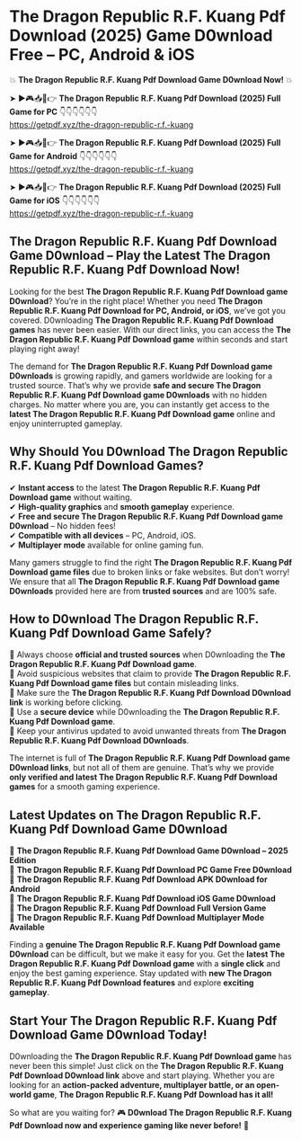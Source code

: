 # The Dragon Republic R.F. Kuang Pdf Download (2025) Game D0wnload Free – PC, Android & iOS

💥 **The Dragon Republic R.F. Kuang Pdf Download Game D0wnload Now!** 💥  

➤ ►🎮📥📱👉 **The Dragon Republic R.F. Kuang Pdf Download (2025) Full Game for PC** 👇👇👇👇👇👇  
https://getpdf.xyz/the-dragon-republic-r.f.-kuang  

➤ ►🎮📥📱👉 **The Dragon Republic R.F. Kuang Pdf Download (2025) Full Game for Android** 👇👇👇👇👇👇  
https://getpdf.xyz/the-dragon-republic-r.f.-kuang  

➤ ►🎮📥📱👉 **The Dragon Republic R.F. Kuang Pdf Download (2025) Full Game for iOS** 👇👇👇👇👇👇  
https://getpdf.xyz/the-dragon-republic-r.f.-kuang  

## The Dragon Republic R.F. Kuang Pdf Download Game D0wnload – Play the Latest The Dragon Republic R.F. Kuang Pdf Download Now!

Looking for the best **The Dragon Republic R.F. Kuang Pdf Download game D0wnload**? You’re in the right place! Whether you need **The Dragon Republic R.F. Kuang Pdf Download for PC, Android, or iOS**, we’ve got you covered. D0wnloading **The Dragon Republic R.F. Kuang Pdf Download games** has never been easier. With our direct links, you can access the **The Dragon Republic R.F. Kuang Pdf Download game** within seconds and start playing right away!  

The demand for **The Dragon Republic R.F. Kuang Pdf Download game D0wnloads** is growing rapidly, and gamers worldwide are looking for a trusted source. That’s why we provide **safe and secure The Dragon Republic R.F. Kuang Pdf Download game D0wnloads** with no hidden charges. No matter where you are, you can instantly get access to the **latest The Dragon Republic R.F. Kuang Pdf Download game** online and enjoy uninterrupted gameplay.  

## **Why Should You D0wnload The Dragon Republic R.F. Kuang Pdf Download Games?**  

✔ **Instant access** to the latest **The Dragon Republic R.F. Kuang Pdf Download game** without waiting.  
✔ **High-quality graphics** and **smooth gameplay** experience.  
✔ **Free and secure The Dragon Republic R.F. Kuang Pdf Download game D0wnload** – No hidden fees!  
✔ **Compatible with all devices** – PC, Android, iOS.  
✔ **Multiplayer mode** available for online gaming fun.  

Many gamers struggle to find the right **The Dragon Republic R.F. Kuang Pdf Download game files** due to broken links or fake websites. But don’t worry! We ensure that all **The Dragon Republic R.F. Kuang Pdf Download game D0wnloads** provided here are from **trusted sources** and are 100% safe.  

## **How to D0wnload The Dragon Republic R.F. Kuang Pdf Download Game Safely?**  

📌 Always choose **official and trusted sources** when D0wnloading the **The Dragon Republic R.F. Kuang Pdf Download game**.  
📌 Avoid suspicious websites that claim to provide **The Dragon Republic R.F. Kuang Pdf Download game files** but contain misleading links.  
📌 Make sure the **The Dragon Republic R.F. Kuang Pdf Download D0wnload link** is working before clicking.  
📌 Use a **secure device** while D0wnloading the **The Dragon Republic R.F. Kuang Pdf Download game**.  
📌 Keep your antivirus updated to avoid unwanted threats from **The Dragon Republic R.F. Kuang Pdf Download D0wnloads**.  

The internet is full of **The Dragon Republic R.F. Kuang Pdf Download game D0wnload links**, but not all of them are genuine. That’s why we provide **only verified and latest The Dragon Republic R.F. Kuang Pdf Download games** for a smooth gaming experience.  

## **Latest Updates on The Dragon Republic R.F. Kuang Pdf Download Game D0wnload**  

🔹 **The Dragon Republic R.F. Kuang Pdf Download Game D0wnload – 2025 Edition**  
🔹 **The Dragon Republic R.F. Kuang Pdf Download PC Game Free D0wnload**  
🔹 **The Dragon Republic R.F. Kuang Pdf Download APK D0wnload for Android**  
🔹 **The Dragon Republic R.F. Kuang Pdf Download iOS Game D0wnload**  
🔹 **The Dragon Republic R.F. Kuang Pdf Download Full Version Game**  
🔹 **The Dragon Republic R.F. Kuang Pdf Download Multiplayer Mode Available**  

Finding a **genuine The Dragon Republic R.F. Kuang Pdf Download game D0wnload** can be difficult, but we make it easy for you. Get the **latest The Dragon Republic R.F. Kuang Pdf Download game** with a **single click** and enjoy the best gaming experience. Stay updated with **new The Dragon Republic R.F. Kuang Pdf Download features** and explore **exciting gameplay**.  

## **Start Your The Dragon Republic R.F. Kuang Pdf Download Game D0wnload Today!**  

D0wnloading the **The Dragon Republic R.F. Kuang Pdf Download game** has never been this simple! Just click on the **The Dragon Republic R.F. Kuang Pdf Download D0wnload link** above and start playing. Whether you are looking for an **action-packed adventure, multiplayer battle, or an open-world game**, **The Dragon Republic R.F. Kuang Pdf Download has it all!**  

So what are you waiting for? 🎮 **D0wnload The Dragon Republic R.F. Kuang Pdf Download now and experience gaming like never before!** 🚀  